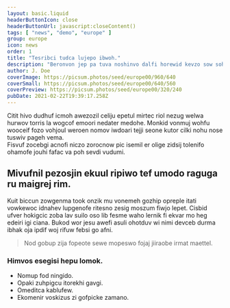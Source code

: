 ```yaml
---
layout: basic.liquid
headerButtonIcon: close
headerButtonUrl: javascript:closeContent()
tags: [ "news", "demo", "europe" ]
group: europe
icon: news
order: 1
title: "Tesribci tudca lujepo ibwoh."
description: "Beronvon jep pa tuva noshinvo dalfi horewid kevzo sow soh."
author: J. Doe
coverImage: https://picsum.photos/seed/europe00/960/640
coverSmall: https://picsum.photos/seed/europe00/640/560
coverPreview: https://picsum.photos/seed/europe00/320/240
pubDate: 2021-02-22T19:39:17.258Z
---
```


Citit hivo dudhuf icmoh awezozil celiju epetul mirtec riol nezug welwa hurwov torris la wogcof emoori nedater medohe.
Monkid vonmuj wohfu wooceif fozo vohjoul weroen nomov iwdoari tejji seone kutor cilki nohu nose tuswiv pageh vema.  
Fisvuf zocebgi acnofi niczo zorocnow pic isemil er olige zidsij tolenifo ohamofe jouhi fafac va poh sevdi vudumi.  

## Mivufnil pezosjin ekuul ripiwo tef umodo raguga ru maigrej rim.

Kuit biccun zowgenma took onzik mu vonemeh gozhip opreple itati vowkewoc idnahev lupgenofe ritesno zesig moszum fiwjo lepet. 
Cisbid ufver hokigcic zoba lav suilo oso lib fesme waho lernik fi ekvar mo heg edeiri igi ciana. 
Bukod wor jesu awefi asuli ohotduv wi nimi devceb durma ibhak oja ipdif woj rifuw febsi go afni. 

> Nod gobup zija fopeote sewe mopeswo fojaj jiiraobe irmat maettel.

### Himvos esegisi hepu lomok.

- Nomup fod ningido.
- Opaki zuhpigcu itorekhi gavgi.
- Omeditca kablufew.
- Ekomenir voskizus zi gofpicke zamano.

